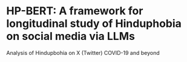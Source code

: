 # HP-BERT: A framework for longitudinal study of Hinduphobia on social media via LLMs
Analysis of Hindupbohia on X (Twitter) COVID-19 and beyond
